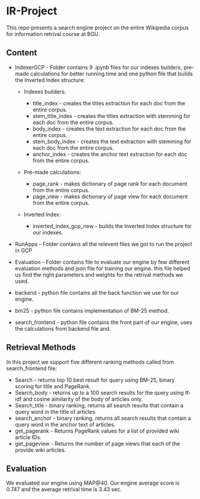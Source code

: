 # IR-Project

This repo presents a search engine project on the entire Wikipedia corpus for information retrival course at BGU.

## Content

- IndexerGCP - Folder contains 9 .ipynb files for our indexes builders, pre-made calculations for better running time and one python file that builds the Inverted Index structure:

  - Indexes builders:

    - title_index - creates the titles extraction for each doc from the entire corpus.
    - stem_title_index - creates the titles extraction with stemming for each doc from the entire corpus.
    - body_index - creates the text extraction for each doc from the entire corpus.
    - stem_body_index - creates the text extraction with stemming for each doc from the entire corpus.
    - anchor_index - creates the anchor text extraction for each doc from the entire corpus.

  - Pre-made calculations:

    - page_rank - makes dictionary of page rank for each document from the entire corpus.
    - page_view - makes dictionary of page view for each document from the entire corpus.

  - Inverted Index:

    - inverted_index_gcp_new - builds the Inverted Index structure for our indexes.

- RunApps - Folder contains all the relevent files we got to run the project in GCP

- Evaluation - Folder contains file to evaluate our engine by few different evaluation methods and json file for training our engine. this file helped us find the right parameters and weights for the retrival methods we used.

- backend - python file contains all the back function we use for our engine.

- bm25 - python file contains implementation of BM-25 method.

- search_frontend - python file contains the front part of our engine, uses the calculations from backend file and.

## Retrieval Methods

In this project we support five different ranking methods called from search_frontend file:

- Search - returns top 10 best result for query using BM-25, binary scoring for title and PageRank.
- Search_body - returns up to a 100 search results for the query using tf-idf and cosine aimilarity of the body of articles only.
- Search_title - binary ranking, returns all search results that contain a query word in the title of articles.
- search_anchor - binary ranking, returns all search results that contain a query word in the anchor text of articles.
- get_pagerank - Returns PageRank values for a list of provided wiki article IDs.
- get_pageview - Returns the number of page views that each of the provide wiki articles.

## Evaluation

We evaluated our engine using MAP@40. Our engine average score is 0.747 and the average retrival time is 3.43 sec.
